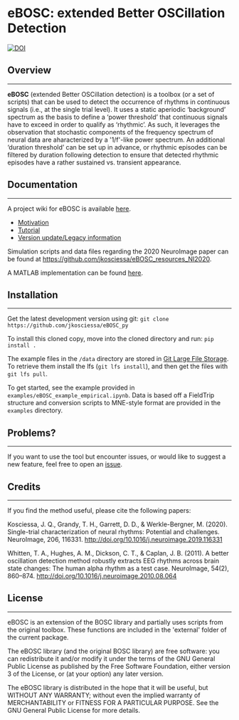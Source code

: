 # eBOSC: extended Better OSCillation Detection

[![DOI](https://zenodo.org/badge/342610969.svg)](https://zenodo.org/badge/latestdoi/342610969)

## Overview
--------

**eBOSC** (extended Better OSCillation detection) is a toolbox (or a set of scripts) that can be used to detect the occurrence of rhythms in continuous signals (i.e., at the single trial level). It uses a static aperiodic ‘background’ spectrum as the basis to define a ‘power threshold’ that continuous signals have to exceed in order to qualify as ‘rhythmic’. As such, it leverages the observation that stochastic components of the frequency spectrum of neural data are aharacterized by a '1/f'-like power spectrum. An additional ‘duration threshold’ can be set up in advance, or rhythmic episodes can be filtered by duration following detection to ensure that detected rhythmic episodes have a rather sustained vs. transient appearance.

## Documentation
-------------

A project wiki for eBOSC is available [here](https://github.com/jkosciessa/eBOSC/wiki).

* [Motivation](https://github.com/jkosciessa/eBOSC/wiki/Pitfalls)
* [Tutorial](https://github.com/jkosciessa/eBOSC/wiki/Tutorial)
* [Version update/Legacy information](https://github.com/jkosciessa/eBOSC/wiki/Legacy)

Simulation scripts and data files regarding the 2020 NeuroImage paper can be found at https://github.com/jkosciessa/eBOSC_resources_NI2020.

A MATLAB implementation can be found [here](https://github.com/jkosciessa/eBOSC).

## Installation
-------------

Get the latest development version using git:
`git clone https://github.com/jkosciessa/eBOSC_py`

To install this cloned copy, move into the cloned directory and run:
`pip install .`

The example files in the `/data` directory are stored in [Git Large File Storage](https://git-lfs.github.com/). To retrieve them install the lfs (`git lfs install`), and then get the files with `git lfs pull`.

To get started, see the example provided in `examples/eBOSC_example_empirical.ipynb`. Data is based off a FieldTrip structure and conversion scripts to MNE-style format are provided in the `examples` directory.

## Problems?
-------------

If you want to use the tool but encounter issues, or would like to suggest a new feature, feel free to open an [issue](https://github.com/jkosciessa/eBOSC_py/issues).

## Credits
-------------

If you find the method useful, please cite the following papers:

Kosciessa, J. Q., Grandy, T. H., Garrett, D. D., & Werkle-Bergner, M. (2020). Single-trial characterization of neural rhythms: Potential and challenges. NeuroImage, 206, 116331. http://doi.org/10.1016/j.neuroimage.2019.116331

Whitten, T. A., Hughes, A. M., Dickson, C. T., & Caplan, J. B. (2011). A better oscillation detection method robustly extracts EEG rhythms across brain state changes: The human alpha rhythm as a test case. NeuroImage, 54(2), 860–874. http://doi.org/10.1016/j.neuroimage.2010.08.064

## License
-------------

eBOSC is an extension of the BOSC library and partially uses scripts from the original toolbox. These functions are included in the 'external' folder of the current package.

The eBOSC library (and the original BOSC library) are free software: you can redistribute it and/or modify it under the terms of the GNU General Public License as published by the Free Software Foundation, either version 3 of the License, or (at your option) any later version.

The eBOSC library is distributed in the hope that it will be useful, but WITHOUT ANY WARRANTY; without even the implied warranty of MERCHANTABILITY or FITNESS FOR A PARTICULAR PURPOSE.  See the GNU General Public License for more details.